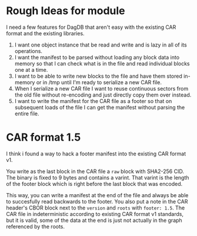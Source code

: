 
# Rough Ideas for module

I need a few features for DagDB that aren't easy with the existing
CAR format and the existing libraries.

1. I want one object instance that be read and write and is
lazy in all of its operations.
2. I want the manifest to be parsed without loading any block
data into memory so that I can check what is in the file and
read individual blocks one at a time.
3. I want to be able to write new blocks to the file and have them
stored in-memory or in /tmp until I'm ready to serialize a new CAR file.
4. When I serialize a new CAR file I want to reuse continuous sectors
from the old file without re-encoding and just directly copy them over
instead.
5. I want to write the manifest for the CAR file as a footer so that on
subsequent loads of the file I can get the manifest without parsing
the entire file.

# CAR format 1.5

I think i found a way to hack a footer manifest into the existing CAR format v1.

You write as the last block in the CAR file a `raw` block with SHA2-256 CID. The
binary is fixed to 9 bytes and contains a varint. That varint is the length of the
footer block which is right before the last block that was encoded.

This way, you can write a manifest at the end of the file and always be able to
succesfully read backwards to the footer. You also put a note in the CAR header's
CBOR block next to the `version` and `roots` with `footer: 1.5`. The CAR file
in indeterministic according to existing CAR format v1 standards, but it is valid,
some of the data at the end is just not actually in the graph referenced by the
roots.
